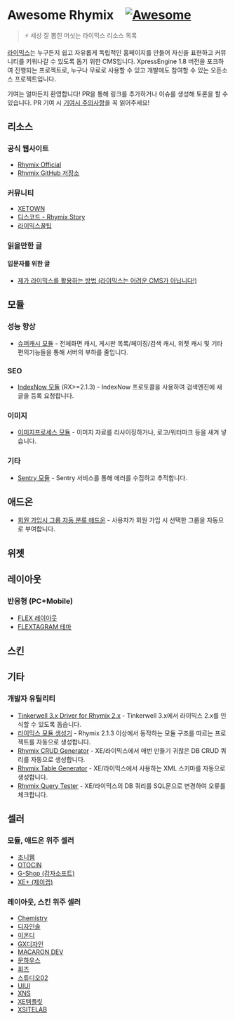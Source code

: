 # Awesome Rhymix &nbsp;&nbsp; [![Awesome](https://awesome.re/badge.svg)](https://awesome.re)

> ⚡ 세상 잘 뽑힌 머싯는 라이믹스 리소스 목록

[라이믹스](https://github.com/rhymix/rhymix)는 누구든지 쉽고 자유롭게 독립적인 홈페이지를 만들어 자신을 표현하고 커뮤니티를 키워나갈 수 있도록 돕기 위한 CMS입니다.
XpressEngine 1.8 버전을 포크하여 진행되는 프로젝트로, 누구나 무료로 사용할 수 있고 개발에도 참여할 수 있는 오픈소스 프로젝트입니다.

기여는 얼마든지 환영합니다! PR을 통해 링크를 추가하거나 이슈를 생성해 토론을 할 수 있습니다. PR 기여 시 [기여시 주의사항](CONTRIBUTING.md)을 꼭 읽어주세요!

## 리소스

### 공식 웹사이트
* [Rhymix Official](https://rhymix.org/)
* [Rhymix GitHub 저장소](https://github.com/rhymix/rhymix)

### 커뮤니티
* [XETOWN](https://xetown.com/)
* [디스코드 - Rhymix Story](https://discord.gg/jTp5G3Txaa)
* [라이믹스꿀팁](https://rxtip.kr/)

### 읽을만한 글

#### 입문자를 위한 글
* [제가 라이믹스를 활용하는 방법 (라이믹스는 어려운 CMS가 아닙니다!)](https://xetown.com/topics/1774989)

## 모듈

### 성능 향상
* [슈퍼캐시 모듈](https://github.com/poesis/xe-supercache) - 전체화면 캐시, 게시판 목록/페이징/검색 캐시, 위젯 캐시 및 기타 편의기능들을 통해 서버의 부하를 줄입니다.

### SEO
* [IndexNow 모듈](https://github.com/poesis/rhymix-indexnow) (RX>=2.1.3) - IndexNow 프로토콜을 사용하여 검색엔진에 새 글을 등록 요청합니다.

### 이미지
* [이미지프로세스 모듈](https://xetown.com/download/1773944) - 이미지 자료를 리사이징하거나, 로고/워터마크 등을 새겨 넣습니다.

### 기타
* [Sentry 모듈](https://github.com/rx-apps/sentry) - Sentry 서비스를 통해 에러를 수집하고 추적합니다.

## 애드온
* [회원 가입시 그룹 자동 분류 애드온](https://xetown.com/download/1370824) - 사용자가 회원 가입 시 선택한 그룹을 자동으로 부여합니다.

## 위젯

## 레이아웃

### 반응형 (PC+Mobile)
* [FLEX 레이아웃](https://github.com/calvinsnax/rx-flex-layout)
* [FLEXTAGRAM 테마](https://github.com/calvinsnax/rx-flextagram)

## 스킨

## 기타

### 개발자 유틸리티
* [Tinkerwell 3.x Driver for Rhymix 2.x](https://github.com/nemorize/php-rhymix-tinkerwell-driver) - Tinkerwell 3.x에서 라이믹스 2.x를 인식할 수 있도록 돕습니다.
* [라이믹스 모듈 생성기](https://www.poesis.org/tools/rxmodulegen/) - Rhymix 2.1.3 이상에서 동작하는 모듈 구조를 따르는 프로젝트를 자동으로 생성합니다.
* [Rhymix CRUD Generator](https://tools.hoshi.no/crud_generator.php) - XE/라이믹스에서 매번 만들기 귀찮은 DB CRUD 쿼리를 자동으로 생성합니다.
* [Rhymix Table Generator](https://tools.hoshi.no/table_generator.php) - XE/라이믹스에서 사용하는 XML 스키마를 자동으로 생성합니다.
* [Rhymix Query Tester](https://tools.hoshi.no/query_tester.php) - XE/라이믹스의 DB 쿼리를 SQL문으로 변경하여 오류를 체크합니다.

## 셀러

### 모듈, 애드온 위주 셀러
* [조니웹](https://bjrambo.com/)
* [OTOCIN](https://otocin.dev/)
* [G-Shop (감자소프트)](https://potatosoft.kr/)
* [XE+ (제이랩)](https://xeplus.io/)

### 레이아웃, 스킨 위주 셀러
* [Chemistry](http://chemi.kr/market)
* [디자인솔](https://www.designersol.co.kr/)
* [이온디](https://eond.com/xemarket)
* [GX디자인](https://gxeshop.ivyro.net/)
* [MACARON DEV](https://macarondev.ixthus.kr/)
* [문하우스](https://moonhouse.co.kr/buy)
* [휘즈](https://phiz.kr/)
* [스튜디오02](https://studio02.co.kr/)
* [UIUI](https://uiui.io/)
* [XNS](https://xenara.zaggu.net/product)
* [XE템플릿](https://xetemplate.com/)
* [XSITELAB](http://xsitelab.com/)
